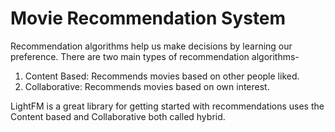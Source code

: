 # Movie Recommendation System

Recommendation algorithms help us make decisions by learning our preference. There are two main types of recommendation algorithms-
  1. Content Based: Recommends movies based on other people liked.
  2. Collaborative: Recommends movies based on own interest.

LightFM is a great library for getting started with recommendations uses the Content based and Collaborative both called hybrid.
